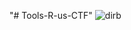 "# Tools-R-us-CTF" 
![dirb](https://user-images.githubusercontent.com/73380139/181724599-58ce9eb2-4770-4709-b24a-75bd0faba4cb.png)
